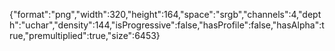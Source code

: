 {"format":"png","width":320,"height":164,"space":"srgb","channels":4,"depth":"uchar","density":144,"isProgressive":false,"hasProfile":false,"hasAlpha":true,"premultiplied":true,"size":6453}